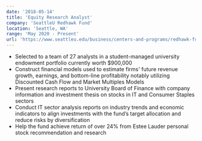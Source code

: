 ```yaml
---
date: '2018-05-14'
title: 'Equity Research Analyst'
company: 'SeattleU Redhawk Fund'
location: 'Seattle, WA'
range: 'May 2020 - Present'
url: 'https://www.seattleu.edu/business/centers-and-programs/redhawk-fund/'
---
```


- Selected to a team of 27 analysts in a student-managed university endowment portfolio currently worth \$900,000
- Construct financial models used to estimate firms' future revenue growth, earnings, and bottom-line profitability notably utilizing Discounted Cash Flow and Market Multiples Models
- Present research reports to University Board of Finance with company information and investment thesis on stocks in IT and Consumer Staples sectors
- Conduct IT sector analysis reports on industry trends and economic indicators to align investments with the fund’s target allocation and reduce risks by diversification
- Help the fund achieve return of over 24% from Estee Lauder personal stock recommendation and research
